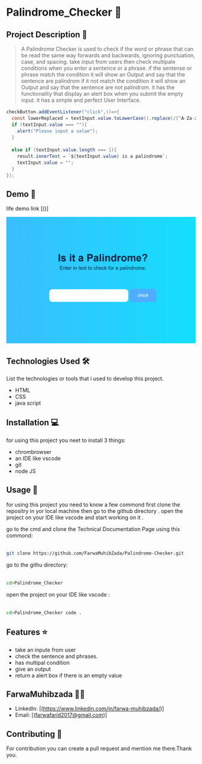 
# Palindrome_Checker 🚀

## Project Description 📝

> A  Palindrome Checker is used to check if the word or phrase that can be read the same way forwards and backwards, ignoring punctuation, case, and spacing. take input from users then check multipale conditions when you enter a sentence or a phrase. if the sentense or phrase match the condition it will show an Output and say that the sentence are palindrom if it not match the condition it will show an Output and say that the sentence are  not palindrom. it has the functionality that display an alert box when you submit the empty input. it has a simple and perfect User Interface.
>


```java script
checkButton.addEventListener("click",()=>{
  const lowerReplaced = textInput.value.toLowerCase().replace(/[^A-Za-z0-9]/g,"");
  if (textInput.value === ""){
    alert("Please input a value");
  }

  else if (textInput.value.length === 1){
    result.innerText = `${textInput.value} is a palindrome`;
    textInput.value = "";
  }
});

```



## Demo 📸

life demo link [()]

![first page](/Capture.PNG)








## Technologies Used 🛠️

List the technologies or tools that i used to develop this project. 
- HTML
- CSS
- java script


## Installation 💻

for using this project you neet to install 3 things:

- chrombrowser
- an IDE like vscode
- git
- node JS



## Usage 🎯

for using this project you need to know a few commond first clone the repositry in yor local machine then go to the github directory . open the project on your IDE like vscode and start working on it .


go to the cmd and clone the Technical Documentation Page 
using this commond:
```bash

git clone https://github.com/FarwaMuhibZada/Palindrome-Checker.git 
```
go to the githu directory:
```bash

cd>Palindrome_Checker

```
open the project on your IDE like vscode :

```bash

cd>Palindrome_Checker code .

```


## Features ⭐
- take an inpute from user
- check the sentence and phrases.
- has multipal condition 
- give an output 
- return a alert box if there is an empty value 


## FarwaMuhibzada 👩‍💻



- LinkedIn: [(https://www.linkedin.com/in/farwa-muhibzada/)]
- Email: [(farwafarid2017@gmail.com)]

## Contributing 🤝
For contribution you can create a pull request and mention me there.Thank you.


